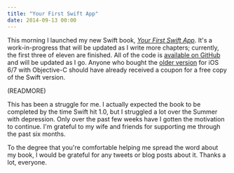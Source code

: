 ```yaml
---
title: "Your First Swift App"
date: 2014-09-13 00:00
---
```


This morning I launched my new Swift book, _[Your First Swift App](https://leanpub.com/yourfirstswiftapp/)_. It's a work-in-progress that will be updated as I write more chapters; currently, the first three of eleven are finished. All of the code is [available on GitHub](https://github.com/AshFurrow/yourfirstswiftapp) and will be updated as I go. Anyone who bought the [older version](https://leanpub.com/your-first-ios-app) for iOS 6/7 with Objective-C should have already received a coupon for a free copy of the Swift version.

(READMORE)

This has been a struggle for me. I actually expected the book to be completed by the time Swift hit 1.0, but I struggled a lot over the Summer with depression. Only over the past few weeks have I gotten the motivation to continue. I'm grateful to my wife and friends for supporting me through the past six months.

To the degree that you're comfortable helping me spread the word about my book, I would be grateful for any tweets or blog posts about it. Thanks a lot, everyone.

